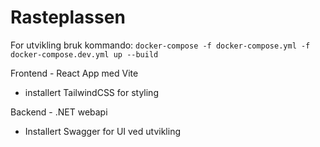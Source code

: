 # Rasteplassen

For utvikling bruk kommando:
`docker-compose -f docker-compose.yml -f docker-compose.dev.yml up --build`

Frontend - React App med Vite

- installert TailwindCSS for styling

Backend - .NET webapi

- Installert Swagger for UI ved utvikling
